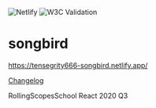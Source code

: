 ![Netlify](https://img.shields.io/netlify/a550b050-b73c-4160-a8f1-930ba5f416fa?style=flat-square) ![W3C Validation](https://img.shields.io/w3c-validation/default?targetUrl=https%3A%2F%2Ftensegrity666-songbird.netlify.app%2F)

# songbird
https://tensegrity666-songbird.netlify.app/

[Changelog](https://github.com/tensegrity666/songbird/blob/songbird/CHANGELOG.md)

RollingScopesSchool React 2020 Q3
